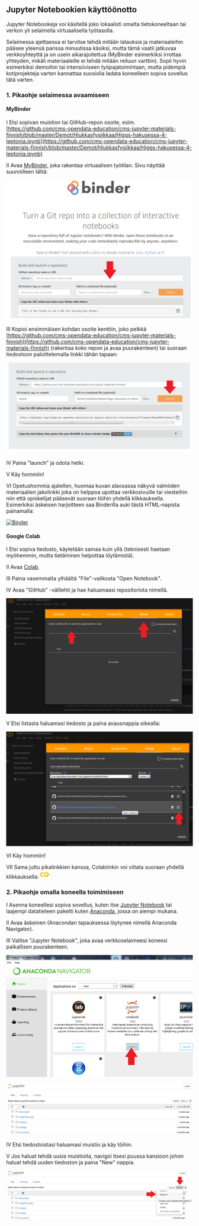 ## Jupyter Notebookien käyttöönotto

<p>Jupyter Notebookeja voi käsitellä joko lokaalisti omalta tietokoneeltaan tai verkon yli selaimella virtuaalisella työtasolla.</p>

<p>Selaimessa ajettaessa ei tarvitse tehdä mitään latauksia ja materiaaleihin pääsee yleensä parissa minuutissa käsiksi, mutta tämä vaatii jatkuvaa verkkoyhteyttä
ja on usein aikarajoitettua (MyBinder esimerkiksi irrottaa yhteyden, mikäli materiaaleille ei tehdä mitään reiluun varttiin). Sopii hyvin esimerkiksi demoihin tai intensiiviseen
työpajatoimintaan, mutta pidempiä kotiprojekteja varten kannattaa suosiolla ladata koneelleen sopiva sovellus tätä varten.

</p>

### 1. Pikaohje selaimessa avaamiseen

#### MyBinder

I Etsi sopivan muistion tai GitHub-repon osoite, esim. [https://github.com/cms-opendata-education/cms-jupyter-materials-finnish/blob/master/Demot/Hiukkasfysiikkaa/Higgs-hakusessa-4-leptonia.ipynb](https://github.com/cms-opendata-education/cms-jupyter-materials-finnish/blob/master/Demot/Hiukkasfysiikkaa/Higgs-hakusessa-4-leptonia.ipynb)


II Avaa [MyBinder](https://mybinder.org), joka rakentaa virtuaalisen työtilan. Sivu näyttää suunnilleen tältä:

![binder](../assets/img/Binder.png)


III Kopioi ensimmäisen kohdan osoite kenttiin, joko pelkkä [https://github.com/cms-opendata-education/cms-jupyter-materials-finnish](https://github.com/cms-opendata-education/cms-jupyter-materials-finnish) (rakentaa koko repon ja avaa puurakenteen) tai suoraan tiedostoon paloittelemalla linkki tähän tapaan:

![binder](../assets/img/Binder2.png)
 

IV Paina "launch" ja odota hetki.


V Käy hommiin!


VI Opetushommia ajatellen, huomaa kuvan alaosassa näkyvä valmiiden materiaalien jakolinkki joka on helppoa upottaa verkkosivuille tai viesteihin niin että opiskelijat pääsevät suoraan töihin yhdellä klikkauksella. Esimerkiksi äskeisen harjoitteen saa Binderilla auki tästä HTML-napista painamalla:

[![Binder](https://mybinder.org/badge.svg)](https://mybinder.org/v2/gh/cms-opendata-education/cms-jupyter-materials-finnish/master?filepath=Demot%2FHiukkasfysiikkaa%2FHiggs-hakusessa-4-leptonia.ipynb)


#### Google Colab

I Etsi sopiva tiedosto, käytetään samaa kuin yllä (teknisesti haetaan myöhemmin, mutta tietäminen helpottaa löytämistä).


II Avaa [Colab](https://colab.research.google.com/notebooks/intro.ipynb).


III Paina vasemmalta ylhäältä "File"-valikosta "Open Notebook".


IV Avaa "GitHub" -välilehti ja hae haluamaasi repositoriota nimellä.

![colab](../assets/img/Colab.png)


V Etsi listasta haluamasi tiedosto ja paina avausnappia oikealla:

![colab](../assets/img/Colab2.png)


VI Käy hommiin!
  
VII Sama juttu pikalinkkien kanssa, Colabiinkin voi viitata suoraan yhdellä klikkauksella:
[![Colaboratory](https://github.com/cms-opendata-education/cms-jupyter-materials-finnish/blob/master/Kuvat/colab_icon.png?raw=true)](https://colab.research.google.com/github/cms-opendata-education/cms-jupyter-materials-finnish/blob/master/Demot/Hiukkasfysiikkaa/Higgs-hakusessa-4-leptonia.ipynb)


### 2. Pikaohje omalla koneella toimimiseen

I Asenna koneellesi sopiva sovellus, kuten itse [Jupyter Notebook](https://jupyter.org/) tai laajempi datatieteen paketti kuten [Anaconda](https://www.anaconda.com/products/individual), jossa on aiempi mukana.

II Avaa äskeinen (Anacondan tapauksessa löytynee nimellä Anaconda Navigator).

III Valitse "Jupyter Notebook", joka avaa verkkoselaimeesi koneesi paikallisen puurakenteen. 

![ana](../assets/img/ana.png)

![tree](../assets/img/tree.png)

IV Etsi tiedostoistasi haluamasi muistio ja käy töihin.

V Jos haluat tehdä uusia muistioita, navigoi itsesi puussa kansioon johon haluat tehdä uuden tiedoston ja paina "New" nappia.

![new](../assets/img/tree2.png)





